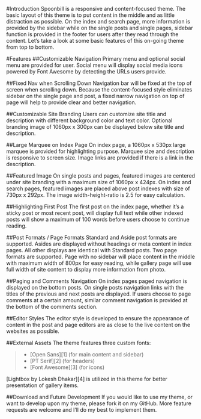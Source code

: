 #Introduction
Spoonbill is a responsive and content-focused theme. The basic layout of this theme is to put content in the middle and as little distraction as possible. On the index and search page, more information is provided by the sidebar while on the single posts and single pages, sidebar function is provided in the footer for users after they read through the content. Let’s take a look at some basic features of this on-going theme from top to bottom.

#Features
##Customizable Navigation
Primary menu and optional social menu are provided for user. Social menu will display social media icons powered by Font Awesome by detecting the URLs users provide.

##Fixed Nav when Scrolling Down
Navigation bar will be fixed at the top of screen when scrolling down. Because the content-focused style eliminates sidebar on the single page and post, a fixed narrow navigation on top of page will help to provide clear and better navigation.

##Customizable Site Branding
Users can customize site title and description with different background color and text color. Optional branding  image of 1060px x 300px can be displayed below site title and description.

##Large Marquee on Index Page
On index page, a 1060px x 530px large marquee is provided for highlighting purpose.  Marquee size and description is responsive to screen size. Image links are provided if there is a link in the description.

##Featured Image
On single posts and pages, featured images are centered under site branding with a maximum size of 1060px x 424px. On index and search pages, featured images are placed above post indexes with size of 730px x 292px. The image width-height-ratio is 2.5 for easy calculation.

##Highlighting First Post
The first post on the index page, whether it’s a sticky post or most recent post, will display full text while other indexed posts will show a maximum of 100 words before users choose to continue reading.

##Post Formats / Page Formats
Standard and Aside post formats are supported. Asides are displayed without headings or meta content in index pages. All other displays are identical with Standard posts. Two page formats are supported. Page with no sidebar will place content in the middle with maximum width of 800px for easy reading, while gallery page will use full width of site content to display more information from photo.

##Paging and Comments Navigation
On index pages paged navigation is displayed on the bottom posts. On single posts navigation links with the titles of the previous and next posts are displayed. If users choose to page comments at a certain amount, similar comment navigation is provided at the bottom of the comments section.

##Editor Styles
The editor style is developed to ensure the appearance of content in the post and page editors are as close to the live content on the websites as possible.

##External Assets
The theme features three custom fonts:
> * [Open Sans][1] (for main content and sidebar)
> * [PT Serif][2] (for headers)
> * [Font Awesome][3] (for icons)

[Lightbox by Lokesh Dhakar][4] is utilized in this theme for better presentation of gallery items.

##Download and Future Development
If you would like to use my theme, or want to develop upon my theme, please fork it on my GitHub. More feature requests are welcome and I’ll do my best to implement them.
